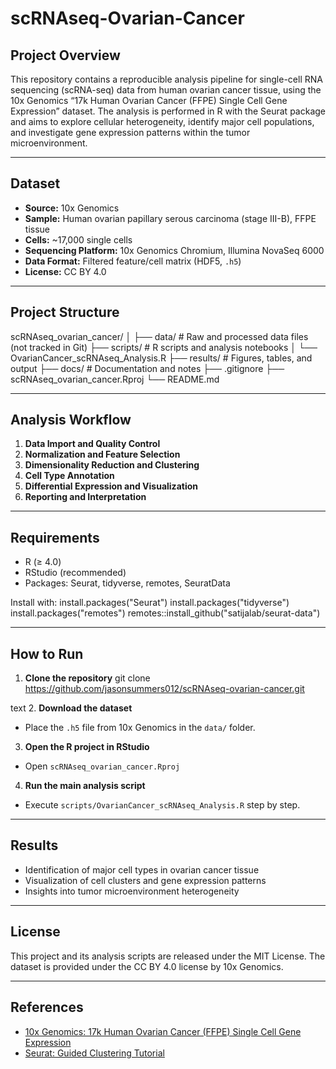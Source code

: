 # scRNAseq-Ovarian-Cancer

## Project Overview

This repository contains a reproducible analysis pipeline for single-cell RNA sequencing (scRNA-seq) data from human ovarian cancer tissue, using the 10x Genomics “17k Human Ovarian Cancer (FFPE) Single Cell Gene Expression” dataset. The analysis is performed in R with the Seurat package and aims to explore cellular heterogeneity, identify major cell populations, and investigate gene expression patterns within the tumor microenvironment.

---

## Dataset

- **Source:** 10x Genomics
- **Sample:** Human ovarian papillary serous carcinoma (stage III-B), FFPE tissue
- **Cells:** ~17,000 single cells
- **Sequencing Platform:** 10x Genomics Chromium, Illumina NovaSeq 6000
- **Data Format:** Filtered feature/cell matrix (HDF5, `.h5`)
- **License:** CC BY 4.0

---

## Project Structure

scRNAseq_ovarian_cancer/
│
├── data/ # Raw and processed data files (not tracked in Git)
├── scripts/ # R scripts and analysis notebooks
│ └── OvarianCancer_scRNAseq_Analysis.R
├── results/ # Figures, tables, and output
├── docs/ # Documentation and notes
├── .gitignore
├── scRNAseq_ovarian_cancer.Rproj
└── README.md

---

## Analysis Workflow

1. **Data Import and Quality Control**
2. **Normalization and Feature Selection**
3. **Dimensionality Reduction and Clustering**
4. **Cell Type Annotation**
5. **Differential Expression and Visualization**
6. **Reporting and Interpretation**

---

## Requirements

- R (≥ 4.0)
- RStudio (recommended)
- Packages: Seurat, tidyverse, remotes, SeuratData

Install with:
install.packages("Seurat")
install.packages("tidyverse")
install.packages("remotes")
remotes::install_github("satijalab/seurat-data")

---

## How to Run

1. **Clone the repository**
git clone https://github.com/jasonsummers012/scRNAseq-ovarian-cancer.git

text
2. **Download the dataset**
- Place the `.h5` file from 10x Genomics in the `data/` folder.
3. **Open the R project in RStudio**
- Open `scRNAseq_ovarian_cancer.Rproj`
4. **Run the main analysis script**
- Execute `scripts/OvarianCancer_scRNAseq_Analysis.R` step by step.

---

## Results

- Identification of major cell types in ovarian cancer tissue
- Visualization of cell clusters and gene expression patterns
- Insights into tumor microenvironment heterogeneity

---

## License

This project and its analysis scripts are released under the MIT License. The dataset is provided under the CC BY 4.0 license by 10x Genomics.

---

## References

- [10x Genomics: 17k Human Ovarian Cancer (FFPE) Single Cell Gene Expression](https://www.10xgenomics.com/datasets/17k-human-ovarian-cancer-scFFPE)
- [Seurat: Guided Clustering Tutorial](https://satijalab.org/seurat/articles/pbmc3k_tutorial.html)
